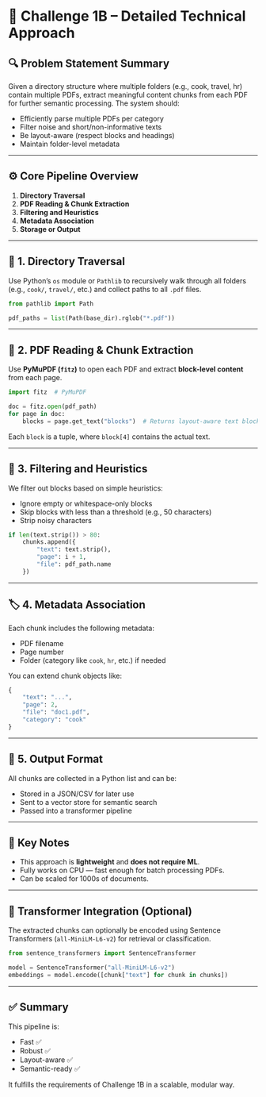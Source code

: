 
# 🧠 Challenge 1B – Detailed Technical Approach

## 🔍 Problem Statement Summary
Given a directory structure where multiple folders (e.g., cook, travel, hr) contain multiple PDFs, extract meaningful content chunks from each PDF for further semantic processing. The system should:

- Efficiently parse multiple PDFs per category
- Filter noise and short/non-informative texts
- Be layout-aware (respect blocks and headings)
- Maintain folder-level metadata

---

## ⚙️ Core Pipeline Overview

1. **Directory Traversal**
2. **PDF Reading & Chunk Extraction**
3. **Filtering and Heuristics**
4. **Metadata Association**
5. **Storage or Output**

---

## 📁 1. Directory Traversal

Use Python’s `os` module or `Pathlib` to recursively walk through all folders (e.g., `cook/`, `travel/`, etc.) and collect paths to all `.pdf` files.

```python
from pathlib import Path

pdf_paths = list(Path(base_dir).rglob("*.pdf"))
```

---

## 📄 2. PDF Reading & Chunk Extraction

Use **PyMuPDF (`fitz`)** to open each PDF and extract **block-level content** from each page.

```python
import fitz  # PyMuPDF

doc = fitz.open(pdf_path)
for page in doc:
    blocks = page.get_text("blocks")  # Returns layout-aware text blocks
```

Each `block` is a tuple, where `block[4]` contains the actual text.

---

## 🧹 3. Filtering and Heuristics

We filter out blocks based on simple heuristics:

- Ignore empty or whitespace-only blocks
- Skip blocks with less than a threshold (e.g., 50 characters)
- Strip noisy characters

```python
if len(text.strip()) > 80:
    chunks.append({
        "text": text.strip(),
        "page": i + 1,
        "file": pdf_path.name
    })
```

---

## 🏷️ 4. Metadata Association

Each chunk includes the following metadata:

- PDF filename
- Page number
- Folder (category like `cook`, `hr`, etc.) if needed

You can extend chunk objects like:

```python
{
    "text": "...",
    "page": 2,
    "file": "doc1.pdf",
    "category": "cook"
}
```

---

## 💾 5. Output Format

All chunks are collected in a Python list and can be:

- Stored in a JSON/CSV for later use
- Sent to a vector store for semantic search
- Passed into a transformer pipeline

---

## 🧠 Key Notes

- This approach is **lightweight** and **does not require ML**.
- Fully works on CPU — fast enough for batch processing PDFs.
- Can be scaled for 1000s of documents.

---

## 🤖 Transformer Integration (Optional)

The extracted chunks can optionally be encoded using Sentence Transformers (`all-MiniLM-L6-v2`) for retrieval or classification.

```python
from sentence_transformers import SentenceTransformer

model = SentenceTransformer("all-MiniLM-L6-v2")
embeddings = model.encode([chunk["text"] for chunk in chunks])
```

---

## ✅ Summary

This pipeline is:
- Fast ✅
- Robust ✅
- Layout-aware ✅
- Semantic-ready ✅

It fulfills the requirements of Challenge 1B in a scalable, modular way.
